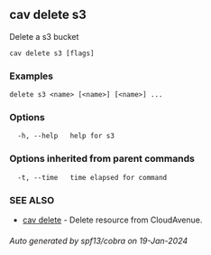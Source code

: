 ## cav delete s3

Delete a s3 bucket

```
cav delete s3 [flags]
```

### Examples

```
delete s3 <name> [<name>] [<name>] ...
```

### Options

```
  -h, --help   help for s3
```

### Options inherited from parent commands

```
  -t, --time   time elapsed for command
```

### SEE ALSO

* [cav delete](cav_delete.md)	 - Delete resource from CloudAvenue.

###### Auto generated by spf13/cobra on 19-Jan-2024
